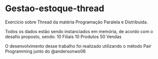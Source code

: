 # Gestao-estoque-thread
Exercício sobre Thread da matéria Programação Paralela e Distribuida.

Todos os dados estão sendo instanciados em memória, de acordo com o desafio proposto, sendo:
10 Filiais
10 Produtos
50 Vendas

O desenvolvimento desse trabalho foi realizado utilizando o método Pair Programming junto do @andersonwo06
